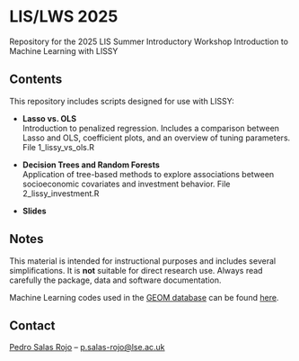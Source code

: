 # LIS/LWS 2025  
Repository for the 2025 LIS Summer Introductory Workshop
Introduction to Machine Learning with LISSY

## Contents  
This repository includes scripts designed for use with LISSY:

- **Lasso vs. OLS**  
  Introduction to penalized regression. Includes a comparison between Lasso and OLS, coefficient plots, and an overview of tuning parameters. File 1_lissy_vs_ols.R

- **Decision Trees and Random Forests**  
  Application of tree-based methods to explore associations between socioeconomic covariates and investment behavior.  File 2_lissy_investment.R

- **Slides**

## Notes  
This material is intended for instructional purposes and includes several simplifications. It is **not** suitable for direct research use. Always read carefully the package, data and software documentation.

Machine Learning codes used in the [GEOM database](https://geom.ecineq.org/) can be found [here](https://github.com/pedrosalasrojo/GEOM).

## Contact  
[Pedro Salas Rojo](https://www.pedrosalasrojo.com/) – [p.salas-rojo@lse.ac.uk](mailto:p.salas-rojo@lse.ac.uk)

